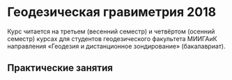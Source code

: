 # Геодезическая гравиметрия 2018

Курс читается на третьем (весенний семестр) и четвёртом (осенний семестр) курсах для студентов геодезического 
факультета МИИГАиК направления «Геодезия и дистанционное зондирование» (бакалавриат).

## Практические занятия
